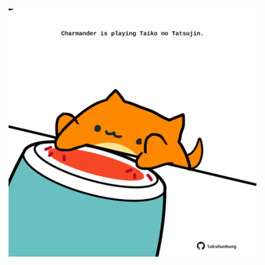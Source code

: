 <!-- built at 01/09/2025, 20:00:30 UTC -->
<p align="center">
  <img width="500" height="500" src="./ReadmeImage.svg">
</p>
